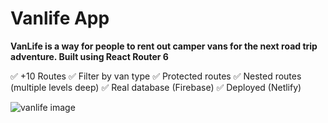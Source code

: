 # Vanlife App
__VanLife is a way for people to rent out camper vans for the next road trip adventure. Built using React Router 6__

✅ +10 Routes
✅ Filter by van type
✅ Protected routes
✅ Nested routes (multiple levels deep)
✅ Real database (Firebase)
✅ Deployed (Netlify)

![vanlife image](/asset/vanlife-image.jpg)
